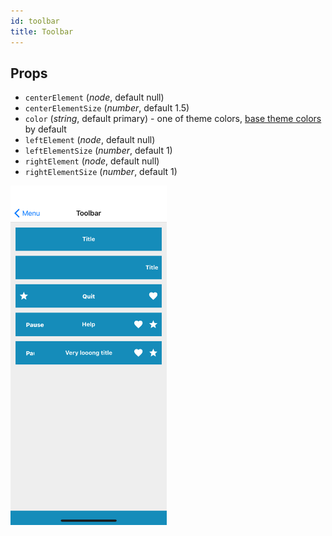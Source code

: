 ```yaml
---
id: toolbar
title: Toolbar
---
```

## Props
- `centerElement` (_node_, default null)
- `centerElementSize` (_number_, default 1.5)
- `color` (_string_, default primary) - one of theme colors, [base theme colors](../Theme.md#colors) by default
- `leftElement` (_node_, default null)
- `leftElementSize` (_number_, default 1)
- `rightElement` (_node_, default null)
- `rightElementSize` (_number_, default 1)

<img src="../assets/Toolbar/1.png" alt="Toolbar" width="250" style="display: inline-block;">
